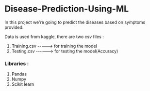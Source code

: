 # Disease-Prediction-Using-ML
In this project we're going to predict the diseases based on symptoms provided.

Data is used from kaggle, there are two csv files :
1. Training.csv -----> for training the model
2. Testing.csv ------> for testing the model(Accuracy)

### Libraries :
1. Pandas
2. Numpy
3. Scikit learn
